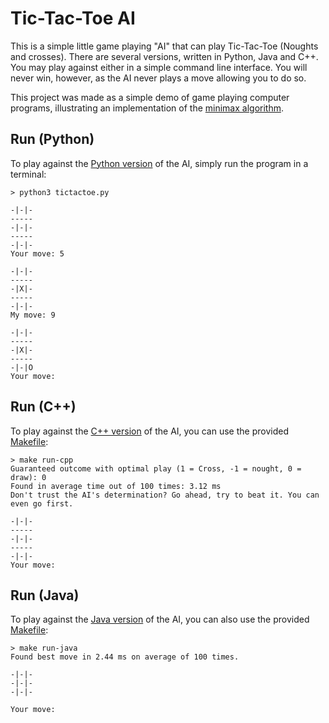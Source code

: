 # Tic-Tac-Toe AI

This is a simple little game playing "AI" that can play Tic-Tac-Toe (Noughts
and crosses). There are several versions, written in Python, Java and C++. You
may play against either in a simple command line interface. You will never win,
however, as the AI never plays a move allowing you to do so.

This project was made as a simple demo of game playing computer programs,
illustrating an implementation of the [minimax algorithm](https://en.wikipedia.org/wiki/Minimax).


## Run (Python)
To play against the [Python version](tictactoe.py) of the AI, simply run the program in a terminal:

```
> python3 tictactoe.py

-|-|-
-----
-|-|-
-----
-|-|-
Your move: 5

-|-|-
-----
-|X|-
-----
-|-|-
My move: 9

-|-|-
-----
-|X|-
-----
-|-|O
Your move:
```

## Run (C++)
To play against the [C++ version](tictactoe.cpp) of the AI, you can use the provided [Makefile](Makefile):
``` 
> make run-cpp
Guaranteed outcome with optimal play (1 = Cross, -1 = nought, 0 = draw): 0
Found in average time out of 100 times: 3.12 ms
Don't trust the AI's determination? Go ahead, try to beat it. You can even go first.

-|-|-
-----
-|-|-
-----
-|-|-
Your move:
```

## Run (Java)
To play against the [Java version](tictactoe.java) of the AI, you can also use the provided [Makefile](Makefile):
```
> make run-java
Found best move in 2.44 ms on average of 100 times.

-|-|-
-|-|-
-|-|-

Your move: 
```
